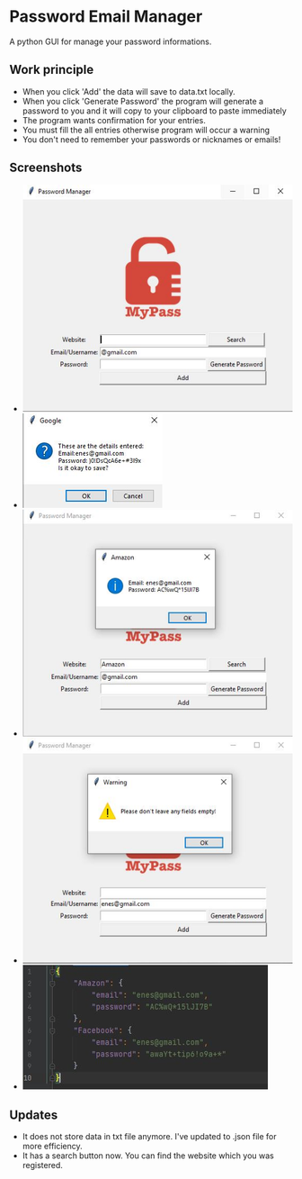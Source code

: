# Password Email Manager
A python GUI for manage your password informations.

## Work principle
- When you click 'Add' the data will save to data.txt locally. 
- When you click 'Generate Password' the program will generate a password to you and it will copy to your clipboard to paste immediately
- The program wants confirmation for your entries.
- You must fill the all entries otherwise program will occur a warning
- You don't need to remember your passwords or nicknames or emails!

## Screenshots
- ![](https://github.com/eneeesyk/Password-Email-Manager/blob/main/password_manager_screenshots/password.JPG)
- ![](https://github.com/eneeesyk/Password-Email-Manager/blob/main/password_manager_screenshots/pass.JPG)
- ![](https://github.com/eneeesyk/Password-Email-Manager/blob/main/password_manager_screenshots/password2.JPG)
- ![](https://github.com/eneeesyk/Password-Email-Manager/blob/main/password_manager_screenshots/pass4.JPG)
- ![](https://github.com/eneeesyk/Password-Email-Manager/blob/main/password_manager_screenshots/password3.JPG)

## Updates
- It does not store data in txt file anymore. I've updated to .json file for more efficiency.
- It has a search button now. You can find the website which you was registered.
